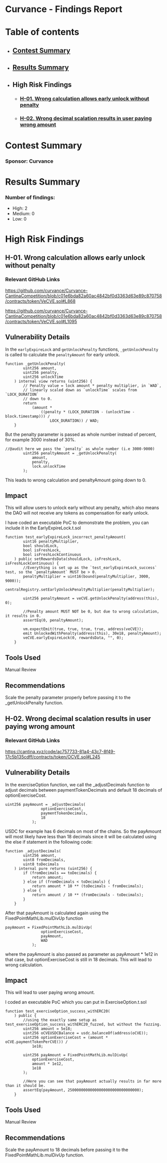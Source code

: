 # Curvance - Findings Report

# Table of contents
- ## [Contest Summary](#contest-summary)
- ## [Results Summary](#results-summary)
- ## High Risk Findings
    - ### [H-01. Wrong calculation allows early unlock without penalty](#H-01)
    - ### [H-02. Wrong decimal scalation results in user paying wrong amount](#H-02)

# <a id='contest-summary'></a>Contest Summary

### Sponsor: Curvance

# <a id='results-summary'></a>Results Summary

### Number of findings:
   - High: 2
   - Medium: 0
   - Low: 0

# High Risk Findings

## <a id='#H-01'></a>H-01. Wrong calculation allows early unlock without penalty            

### Relevant GitHub Links
	
https://github.com/curvance/Curvance-CantinaCompetition/blob/c01e6bda82a60ac4842bf0d3363d63e89c870758/contracts/token/VeCVE.sol#L868

https://github.com/curvance/Curvance-CantinaCompetition/blob/c01e6bda82a60ac4842bf0d3363d63e89c870758/contracts/token/VeCVE.sol#L1095

## Vulnerability Details
In the `earlyExpireLock` and `getUnlockPenalty` functions, `_getUnlockPenalty` is called to calculate the `penaltyAmount` for early unlock.

```solidity
function _getUnlockPenalty(
        uint256 amount,
        uint256 penalty,
        uint256 unlockTime
    ) internal view returns (uint256) {
        // Penalty value = lock amount * penalty multiplier, in `WAD`,
        // linearly scaled down as `unlockTime` scales from `LOCK_DURATION`
        // down to 0.
        return
            (amount *
                ((penalty * (LOCK_DURATION - (unlockTime - block.timestamp))) /
                    LOCK_DURATION)) / WAD;
    }
```

But the penalty parameter is passed as whole number instead of percent, for example 3000 instead of 30%.

```solidity
//@audit here we pass the `penalty` as whole number (i.e 3000-9000)
        uint256 penaltyAmount = _getUnlockPenalty(
            amount,
            penalty,
            lock.unlockTime
        );
```

This leads to wrong calculation and penaltyAmount going down to 0.
## Impact
This will allow users to unlock early without any penalty, which also means the DAO will not receive any tokens as compensation for early unlock.

I have coded an executable PoC to demonstrate the problem, you can include it in the EarlyExpireLock.t.sol

```solidity
function test_earlyExpireLock_incorrect_penaltyAmount(
        uint16 penaltyMultiplier,
        bool shouldLock,
        bool isFreshLock,
        bool isFreshLockContinuous
    ) public setRewardsData(shouldLock, isFreshLock, isFreshLockContinuous) {
        //Everything is set up as the `test_earlyExpireLock_success` test, so the `penaltyAmount` MUST be > 0.
        penaltyMultiplier = uint16(bound(penaltyMultiplier, 3000, 9000));
        centralRegistry.setEarlyUnlockPenaltyMultiplier(penaltyMultiplier);

        uint256 penaltyAmount = veCVE.getUnlockPenalty(address(this), 0);

        //Penalty amount MUST NOT be 0, but due to wrong calculation, it results in 0.
        assertEq(0, penaltyAmount);

        vm.expectEmit(true, true, true, true, address(veCVE));
        emit UnlockedWithPenalty(address(this), 30e18, penaltyAmount);
        veCVE.earlyExpireLock(0, rewardsData, "", 0);
    }
```

## Tools Used
Manual Review
## Recommendations
Scale the penalty parameter properly before passing it to the _getUnlockPenalty function.
		
## <a id='#H-02'></a>H-02. Wrong decimal scalation results in user paying wrong amount        

### Relevant GitHub Links
	
https://cantina.xyz/code/ac757733-81a4-43c7-8f49-17c5b135cdff/contracts/token/OCVE.sol#L245

## Vulnerability Details
In the exerciseOption function, we call the _adjustDecimals function to adjust decimals between paymentTokenDecimals and default 18 decimals of optionExerciseCost.
```
uint256 payAmount = _adjustDecimals(
                optionExerciseCost, 
                paymentTokenDecimals, 
                18
            );
```
USDC for example has 6 decimals on most of the chains. So the payAmount will most likely have less than 18 decimals since it will be calculated using the else if statement in the following code:
```
function _adjustDecimals(
        uint256 amount,
        uint8 fromDecimals,
        uint8 toDecimals
    ) internal pure returns (uint256) {
        if (fromDecimals == toDecimals) {
            return amount;
        } else if (fromDecimals < toDecimals) {
            return amount * 10 ** (toDecimals - fromDecimals);
        } else {
            return amount / 10 ** (fromDecimals - toDecimals);
        }
    }
```
After that payAmount is calculated again using the FixedPointMathLib.mulDivUp function
```
payAmount = FixedPointMathLib.mulDivUp(
                optionExerciseCost, 
                payAmount,
                WAD
            );
```
where the payAmount is also passed as parameter as payAmount * 1e12 in that case, but optionExerciseCost is still in 18 decimals. This will lead to wrong calculation.
## Impact
This will lead to user paying wrong amount.

I coded an executable PoC which you can put in ExerciseOption.t.sol
```
function test_exerciseOption_success_withERC20(
    ) public {
        //using the exactly same setup as test_exerciseOption_success_withERC20_fuzzed, but without the fuzzing.
        uint256 amount = 5e18;
        uint256 oCVEUSDCBalance = usdc.balanceOf(address(oCVE));
        uint256 optionExerciseCost = (amount * oCVE.paymentTokenPerCVE()) /
            1e18;
        
        uint256 payAmount = FixedPointMathLib.mulDivUp(
            optionExerciseCost,
            amount * 1e12,
            1e18
        );

        //Here you can see that payAmount actually results in far more than it should be.
        assertEq(payAmount, 25000000000000000000000000000000);
    }
```

## Tools Used
Manual Review
## Recommendations
Scale the payAmount to 18 decimals before passing it to the FixedPointMathLib.mulDivUp function.
